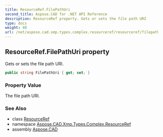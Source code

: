 ```yaml
---
title: ResourceRef.FilePathUri
second_title: Aspose.CAD for .NET API Reference
description: ResourceRef property. Gets or sets the file path URI
type: docs
weight: 40
url: /net/aspose.cad.xmp.types.complex.resourceref/resourceref/filepathuri/
---
```

## ResourceRef.FilePathUri property

Gets or sets the file path URI.

```csharp
public string FilePathUri { get; set; }
```

### Property Value

The file path URI.

### See Also

* class [ResourceRef](../)
* namespace [Aspose.CAD.Xmp.Types.Complex.ResourceRef](../../resourceref/)
* assembly [Aspose.CAD](../../../)


